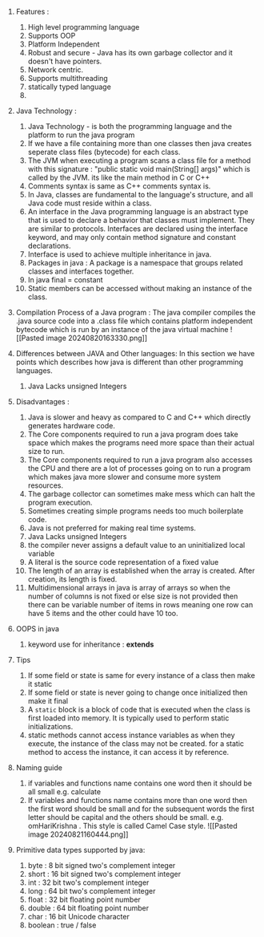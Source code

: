 1. Features : 
	1. High level programming language
	2. Supports OOP
	3. Platform Independent 
	4. Robust and secure - Java has its own garbage collector and it doesn't have pointers.
	5. Network centric. 
	6. Supports multithreading 
	7. statically typed language
	8. 

3. Java Technology : 
	1. Java Technology - is both the programming language and the platform to run the java program
	2. If we have a file containing more than one classes then java creates seperate class files (bytecode) for each class.
	3. The JVM when executing a program scans a class file for a method with this signature : "public static void main(String[] args)" which is called by the JVM. its like the main method in C or C++ 
	4. Comments syntax is same as C++ comments syntax is. 
	5. In Java, classes are fundamental to the language's structure, and all Java code must reside within a class.
	6. An interface in the Java programming language is an abstract type that is used to declare a behavior that classes must implement. They are similar to protocols. Interfaces are declared using the interface keyword, and may only contain method signature and constant declarations.
	7. Interface is used to achieve multiple inheritance in java. 
	8. Packages in java : A package is a namespace that groups related classes and interfaces together.
	9. In java final = constant
	10. Static members can be accessed without making an instance of the class.

4. Compilation Process of a Java program :
	The java compiler compiles the .java source code into a .class file which contains platform independent bytecode which is run by an instance of the java virtual machine
	![[Pasted image 20240820163330.png]]

5. Differences between JAVA  and Other languages: 
	In this section we have points which describes how java is different than other programming languages.
	1. Java Lacks unsigned Integers

4. Disadvantages : 
	1. Java is slower and heavy as compared to C and C++ which directly generates hardware code.
	2.  The Core components required to run a java program does take space which makes the programs need more space than their actual size to run.
	3. The Core components required to run a java program also accesses the CPU and there are a lot of processes going on to run a program which makes java more slower and consume more system resources. 
	4. The garbage collector can sometimes make mess which can halt the program execution.
	5. Sometimes creating simple programs needs too much boilerplate code. 
	6. Java is not preferred for making real time systems. 
	7. Java Lacks unsigned Integers
	8. the compiler never assigns a default value to an uninitialized local variable
	9. A literal is the source code representation of a fixed value
	10. The length of an array is established when the array is created. After creation, its length is fixed.
	11. Multidimensional arrays in java is array of arrays so when the number of columns is not fixed or else size is not provided then there can be variable number of items in rows meaning one row can have 5 items and the other could have 10 too.


5. OOPS in java 
	1. keyword use for inheritance : **extends**

6. Tips 
	1. If some field or state is same for every instance of a class then make it static 
	2. If some field or state is never going to change once initialized then make it final
	3. A `static` block is a block of code that is executed when the class is first loaded into memory. It is typically used to perform static initializations.
	4. static methods cannot access instance variables as when they execute, the instance of the class may not be created. for a static method to access the instance, it can access it by reference.

7. Naming guide
	1. if variables and functions name contains one word then it should be all small e.g. calculate
	2. If variables and functions name contains more than one word then the first word should be small and for the subsequent words the first letter should be capital and the others should be small. e.g. omHariKrishna . This style is called Camel Case style.
	![[Pasted image 20240821160444.png]]

8. Primitive data types supported by java: 
	1. byte : 8 bit signed two's complement integer
	2. short : 16 bit signed two's complement integer
	3. int : 32 bit two's complement integer 
	4. long : 64 bit two's complement integer
	5. float : 32 bit floating point number 
	6. double : 64 bit floating point number
	7. char : 16 bit Unicode character
	8. boolean : true / false